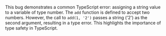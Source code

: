 This bug demonstrates a common TypeScript error: assigning a string value to a variable of type number.  The `add` function is defined to accept two numbers. However, the call to `add(1, '2')` passes a string ('2') as the second argument, resulting in a type error. This highlights the importance of type safety in TypeScript.